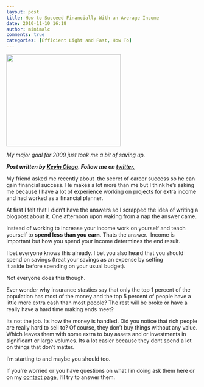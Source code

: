 ```yaml
---
layout: post
title: How to Succeed Financially With an Average Income
date: 2010-11-10 16:18
author: minimalc
comments: true
categories: [Efficient Light and Fast, How To]
---
```

<a rel="attachment wp-att-458" href="http://minimalchanges.com/?attachment_id=458"><img title="View of where I Live" src="http://minimalchanges.com/blog/wp-content/uploads/2010/11/DSC00198-300x240.jpg" alt="" width="300" height="240" /></a>

<em>My major goal for 2009 just took me a bit of saving up.</em>

<em><strong>Post written by </strong><a href="http://minimalchanges.com/about"><strong>Kevin Olega</strong></a><strong>. Follow me on </strong><a href="http://twitter.com/kevinolega"><strong>twitter.</strong></a></em>

My friend asked me recently about  the secret of career success so he can gain financial success. He makes a lot more than me but I think he’s asking me because I have a lot of experience working on projects for extra income and had worked as a financial planner.

At first I felt that I didn’t have the answers so I scrapped the idea of writing a blogpost about it. One afternoon upon waking from a nap the answer came.

Instead of working to increase your income work on yourself and teach yourself to <strong>spend less than you earn</strong>. Thats the answer.  Income is important but how you spend your income determines the end result.

I bet everyone knows this already. I bet you also heard that you should spend on savings (treat your savings as an expense by setting it aside before spending on your usual budget).

Not everyone does this though.

Ever wonder why insurance stastics say that only the top 1 percent of the population has most of the money and the top 5 percent of people have a little more extra cash than most people? The rest will be broke or have a really have a hard time making ends meet?

Its not the job. Its how the money is handled. Did you notice that rich people are really hard to sell to? Of course, they don’t buy things without any value. Which leaves them with some extra to buy assets and or investments in significant or large volumes. Its a lot easier because they dont spend a lot on things that don’t matter.

I’m starting to and maybe you should too.

If you’re worried or you have questions on what I’m doing ask them here or on my <a href="http://minimalchanges.com/contact">contact page</a>, I’ll try to answer them.
